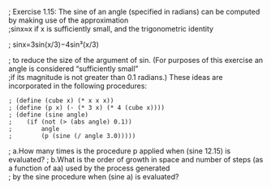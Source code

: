 ; Exercise 1.15: The sine of an angle (specified in radians) can be computed by making use of the approximation</br>
;sinx≈x if x is sufficiently small, and the trigonometric identity

; sinx=3sin(x/3)−4sin³(x/3)

; to reduce the size of the argument of sin. (For purposes of this exercise an angle is considered “sufficiently small”</br>
;if its magnitude is not greater than 0.1 radians.) These ideas are incorporated in the following procedures:
```
; (define (cube x) (* x x x))
; (define (p x) (- (* 3 x) (* 4 (cube x))))
; (define (sine angle)
;    (if (not (> (abs angle) 0.1))
;        angle
;        (p (sine (/ angle 3.0)))))
```
; a.How many times is the procedure p applied when (sine 12.15) is evaluated?
; b.What is the order of growth in space and number of steps (as a function of aa) used by the process generated</br>
; by the sine procedure when (sine a) is evaluated?
